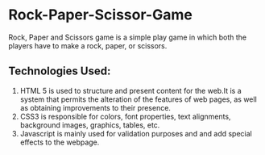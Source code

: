 # Rock-Paper-Scissor-Game
 Rock, Paper and Scissors game is a simple play game in which both the players have to make a rock, paper, or scissors. 
## Technologies Used:
1. HTML 5 is used to structure and present content for the web.It is a system that permits the alteration of the features of web pages, as well as obtaining improvements to their presence.
2. CSS3 is responsible for colors, font properties, text alignments, background images, graphics, tables, etc.
3. Javascript is mainly used for validation purposes and and add special effects to the webpage.
